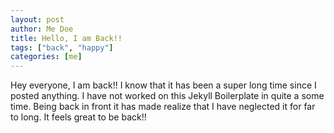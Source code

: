 ```yaml
---
layout: post
author: Me Doe
title: Hello, I am Back!!
tags: ["back", "happy"]
categories: [me]
---
```


Hey everyone, I am back!! I know that it has been a super long time since I posted anything.  I have not worked on this Jekyll Boilerplate in quite a some time.  Being back in front it has made realize that I have neglected it for far to long. It feels great to be back!!

